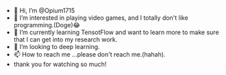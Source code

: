 - 👋 Hi, I’m @Opium1715
- 👀 I’m interested in playing video games, and I totally don't like programming.(Doge)😂
- 🌱 I’m currently learning TensotFlow and want to learn more to make sure that I can get into my research work.
- 💞️ I’m looking to deep learning.
- 📫 How to reach me ...please don't reach me.(hahah).
- thank you for watching so much!
<!---
Opium1715/Opium1715 is a ✨ special ✨ repository because its `README.md` (this file) appears on your GitHub profile.
You can click the Preview link to take a look at your changes.
--->
